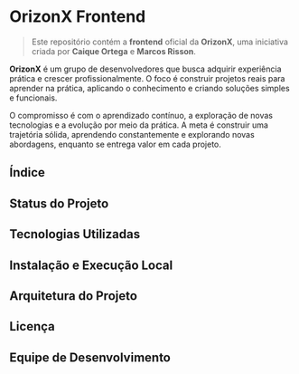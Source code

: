 # OrizonX Frontend
<!-- Visão geral da OrizonX e objetivo do projeto -->
> Este repositório contém a **frontend** oficial da **OrizonX**, uma iniciativa criada por **Caique Ortega** e **Marcos Risson**.

**OrizonX** é um grupo de desenvolvedores que busca adquirir experiência prática e crescer profissionalmente. O foco é construir projetos reais para aprender na prática, aplicando o conhecimento e criando soluções simples e funcionais.

O compromisso é com o aprendizado contínuo, a exploração de novas tecnologias e a evolução por meio da prática. A meta é construir uma trajetória sólida, aprendendo constantemente e explorando novas abordagens, enquanto se entrega valor em cada projeto.

## Índice
<!-- Adicionar links para as seções do README conforme o projeto avança. -->

## Status do Projeto
<!-- Adicionar o status e progresso do projeto aqui, como badges de CI/CD ou informações de build. -->

## Tecnologias Utilizadas
<!-- Adicionar uma lista das ferramentas, bibliotecas e frameworks adotados no projeto. -->

## Instalação e Execução Local
<!-- Adicionar as instruções para configuração do ambiente local e execução do projeto. -->

## Arquitetura do Projeto
<!-- Descrever a estrutura de pastas e decisões arquiteturais tomadas para o desenvolvimento do projeto. -->

## Licença
<!-- Informar sobre o tipo de licença que será adotado para o projeto, quando definido. -->

## Equipe de Desenvolvimento
<!-- Listar os membros da equipe, suas funções e links para redes sociais, caso aplicável. -->
